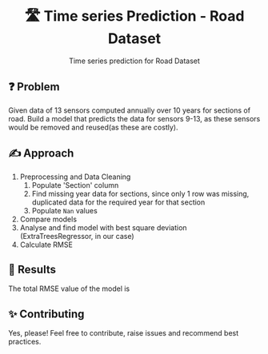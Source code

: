 <div align="center">
  <h1>🛣️ Time series Prediction - Road Dataset</h1>
  
  Time series prediction for Road Dataset
</div>

## ❓ Problem
Given data of 13 sensors computed annually over 10 years for sections of road. Build a model that predicts the data for sensors 9-13, as these sensors would be removed and reused(as these are costly). 

## ✍️ Approach
1. Preprocessing and Data Cleaning
    1. Populate 'Section' column
    2. Find missing year data for sections, since only 1 row was missing, duplicated data for the required year for that section
    3. Populate ```Nan``` values
2. Compare models
3. Analyse and find model with best square deviation (ExtraTreesRegressor, in our case)
4. Calculate RMSE

## 🎉 Results
The total RMSE value of the model is 

## ✨ Contributing
Yes, please! Feel free to contribute, raise issues and recommend best practices.
